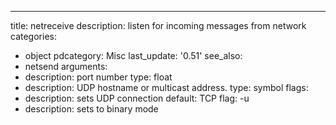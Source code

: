 ---
title: netreceive
description: listen for incoming messages from network
categories:
- object
pdcategory: Misc
last_update: '0.51'
see_also:
- netsend
arguments:
- description: port number
  type: float
- description: UDP hostname or multicast address.
  type: symbol
flags:
- description: sets UDP connection 
  default: TCP  flag: -u
- description: sets to binary mode 